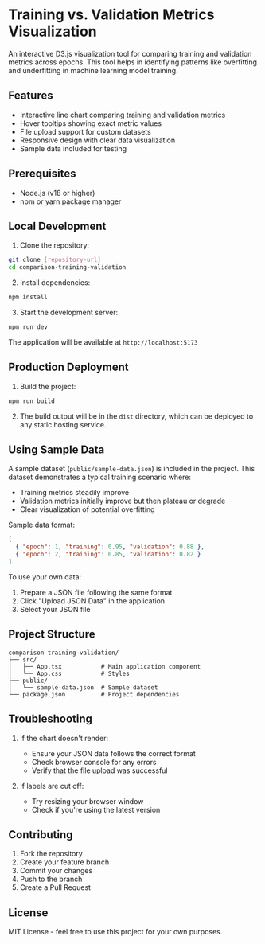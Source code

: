 # Training vs. Validation Metrics Visualization

An interactive D3.js visualization tool for comparing training and validation metrics across epochs. This tool helps in identifying patterns like overfitting and underfitting in machine learning model training.

## Features

- Interactive line chart comparing training and validation metrics
- Hover tooltips showing exact metric values
- File upload support for custom datasets
- Responsive design with clear data visualization
- Sample data included for testing

## Prerequisites

- Node.js (v18 or higher)
- npm or yarn package manager

## Local Development

1. Clone the repository:
```bash
git clone [repository-url]
cd comparison-training-validation
```

2. Install dependencies:
```bash
npm install
```

3. Start the development server:
```bash
npm run dev
```

The application will be available at `http://localhost:5173`

## Production Deployment

1. Build the project:
```bash
npm run build
```

2. The build output will be in the `dist` directory, which can be deployed to any static hosting service.

## Using Sample Data

A sample dataset (`public/sample-data.json`) is included in the project. This dataset demonstrates a typical training scenario where:
- Training metrics steadily improve
- Validation metrics initially improve but then plateau or degrade
- Clear visualization of potential overfitting

Sample data format:
```json
[
  { "epoch": 1, "training": 0.95, "validation": 0.88 },
  { "epoch": 2, "training": 0.85, "validation": 0.82 }
]
```

To use your own data:
1. Prepare a JSON file following the same format
2. Click "Upload JSON Data" in the application
3. Select your JSON file

## Project Structure

```
comparison-training-validation/
├── src/
│   ├── App.tsx           # Main application component
│   └── App.css           # Styles
├── public/
│   └── sample-data.json  # Sample dataset
└── package.json          # Project dependencies
```

## Troubleshooting

1. If the chart doesn't render:
   - Ensure your JSON data follows the correct format
   - Check browser console for any errors
   - Verify that the file upload was successful

2. If labels are cut off:
   - Try resizing your browser window
   - Check if you're using the latest version

## Contributing

1. Fork the repository
2. Create your feature branch
3. Commit your changes
4. Push to the branch
5. Create a Pull Request

## License

MIT License - feel free to use this project for your own purposes.
